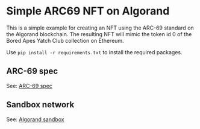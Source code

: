 # Simple ARC69 NFT on Algorand

This is a simple example for creating an NFT using the ARC-69 standard on the Algorand blockchain. The resulting NFT will mimic the token id 0 of the Bored Apes Yatch Club collection on Ethereum.

Use `pip install -r requirements.txt` to install the required packages.

## ARC-69 spec

See: [ARC-69 spec](https://arc.algorand.foundation/ARCs/arc-0069)

## Sandbox network

See: [Algorand sandbox](https://github.com/algorand/sandbox/)